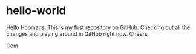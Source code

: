 # hello-world

Hello Hoomans,
This is my first repository on GitHub. 
Checking out all the changes and playing around in GitHub right now. Cheers,

Cem
